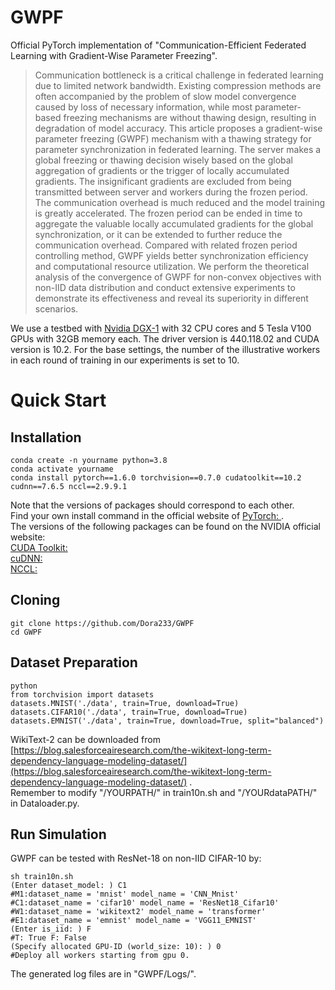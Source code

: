 # GWPF
Official PyTorch implementation of "Communication-Efficient Federated Learning with Gradient-Wise Parameter Freezing".<br>
>Communication bottleneck is a critical challenge in federated learning due to limited network bandwidth. Existing compression methods are often accompanied by the problem of slow model convergence caused by loss of necessary information, while most parameter-based freezing mechanisms are without thawing design, resulting in degradation of model accuracy. This article proposes a gradient-wise parameter freezing (GWPF) mechanism with a thawing strategy for parameter synchronization in federated learning. The server makes a global freezing or thawing decision wisely based on the global aggregation of gradients or the trigger of locally accumulated gradients. The insignificant gradients are excluded from being transmitted between server and workers during the frozen period. The communication overhead is much reduced and the model training is greatly accelerated. The frozen period can be ended in time to aggregate the valuable locally accumulated gradients for the global synchronization, or it can be extended to further reduce the communication overhead. Compared with related frozen period controlling method, GWPF yields better synchronization efficiency and computational resource utilization. We perform the theoretical analysis of the convergence of GWPF for non-convex objectives with non-IID data distribution and conduct extensive experiments to demonstrate its effectiveness and reveal its superiority in different scenarios.<br>

We use a testbed with [Nvidia DGX-1](https://www.nvidia.cn/data-center/dgx-1/) with 32 CPU cores and 5 Tesla V100 GPUs with 32GB memory each. 
The driver version is 440.118.02 and CUDA version is 10.2.
For the base settings, the number of the illustrative workers in each round of training in our experiments is set to 10.<br>
# Quick Start
## Installation
```
conda create -n yourname python=3.8
conda activate yourname
conda install pytorch==1.6.0 torchvision==0.7.0 cudatoolkit==10.2 cudnn==7.6.5 nccl==2.9.9.1
```
Note that the versions of packages should correspond to each other.<br>
Find your own install command in the official website of [PyTorch: ](https://pytorch.org/get-started/previous-versions/).<br>
The versions of the following packages can be found on the NVIDIA official website:<br>
[CUDA Toolkit: ](https://docs.nvidia.com/cuda/cuda-toolkit-release-notes/index.html)<br>
[cuDNN: ](https://developer.nvidia.com/rdp/cudnn-archive)<br>
[NCCL: ](https://docs.nvidia.com/deeplearning/nccl/release-notes/index.html)
## Cloning
```
git clone https://github.com/Dora233/GWPF
cd GWPF
```
## Dataset Preparation
```
python
from torchvision import datasets
datasets.MNIST('./data', train=True, download=True)
datasets.CIFAR10('./data', train=True, download=True)
datasets.EMNIST('./data', train=True, download=True, split="balanced")
```
WikiText-2 can be downloaded from 
[https://blog.salesforceairesearch.com/the-wikitext-long-term-dependency-language-modeling-dataset/](https://blog.salesforceairesearch.com/the-wikitext-long-term-dependency-language-modeling-dataset/) .<br>
Remember to modify "/YOURPATH/" in train10n.sh and "/YOURdataPATH/" in Dataloader.py.

## Run Simulation
GWPF can be tested with ResNet-18 on non-IID CIFAR-10 by:
```
sh train10n.sh
(Enter dataset_model: ) C1
#M1:dataset_name = 'mnist' model_name = 'CNN_Mnist'
#C1:dataset_name = 'cifar10' model_name = 'ResNet18_Cifar10'
#W1:dataset_name = 'wikitext2' model_name = 'transformer'
#E1:dataset_name = 'emnist' model_name = 'VGG11_EMNIST'
(Enter is_iid: ) F
#T: True F: False
(Specify allocated GPU-ID (world_size: 10): ) 0
#Deploy all workers starting from gpu 0.
```
The generated log files are in "GWPF/Logs/".